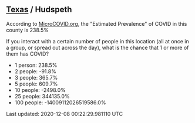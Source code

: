 
## [Texas](/united-states/texas) / Hudspeth

According to [MicroCOVID.org](http://microcovid.org),
the "Estimated Prevalence" of COVID in this county is 238.5%

If you interact with a certain number of people in this location
(all at once in a group, or spread out across the day), what is the chance that
1 or more of them has COVID?

- 1 person: 238.5%
- 2 people: -91.8%
- 3 people: 365.7%
- 5 people: 609.7%
- 10 people: -2498.0%
- 25 people: 344135.0%
- 100 people: -14009112026519586.0%

Last updated: 2020-12-08 00:22:29.981110 UTC
